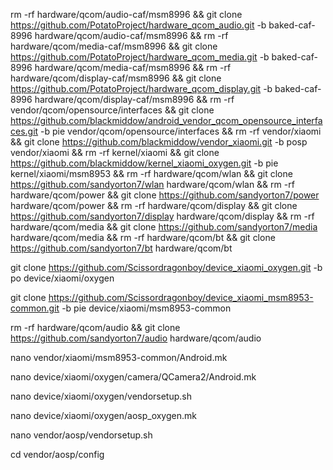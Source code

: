 rm -rf hardware/qcom/audio-caf/msm8996 && git clone https://github.com/PotatoProject/hardware_qcom_audio.git -b baked-caf-8996 hardware/qcom/audio-caf/msm8996 && rm -rf hardware/qcom/media-caf/msm8996 && git clone https://github.com/PotatoProject/hardware_qcom_media.git -b baked-caf-8996 hardware/qcom/media-caf/msm8996 && 
rm -rf hardware/qcom/display-caf/msm8996 && git clone https://github.com/PotatoProject/hardware_qcom_display.git -b baked-caf-8996 hardware/qcom/display-caf/msm8996 && rm -rf vendor/qcom/opensource/interfaces && git clone https://github.com/blackmiddow/android_vendor_qcom_opensource_interfaces.git -b pie vendor/qcom/opensource/interfaces && rm -rf vendor/xiaomi && git clone https://github.com/blackmiddow/vendor_xiaomi.git -b posp vendor/xiaomi && rm -rf kernel/xiaomi && git clone https://github.com/blackmiddow/kernel_xiaomi_oxygen.git -b pie kernel/xiaomi/msm8953 && 
rm -rf hardware/qcom/wlan && git clone https://github.com/sandyorton7/wlan hardware/qcom/wlan && 
rm -rf hardware/qcom/power && git clone https://github.com/sandyorton7/power hardware/qcom/power && rm -rf hardware/qcom/display && git clone https://github.com/sandyorton7/display hardware/qcom/display && rm -rf hardware/qcom/media && git clone https://github.com/sandyorton7/media hardware/qcom/media && 
rm -rf hardware/qcom/bt && git clone https://github.com/sandyorton7/bt hardware/qcom/bt









git clone https://github.com/Scissordragonboy/device_xiaomi_oxygen.git -b po device/xiaomi/oxygen



git clone https://github.com/Scissordragonboy/device_xiaomi_msm8953-common.git -b pie device/xiaomi/msm8953-common







rm -rf hardware/qcom/audio && git clone https://github.com/sandyorton7/audio hardware/qcom/audio




nano vendor/xiaomi/msm8953-common/Android.mk

nano device/xiaomi/oxygen/camera/QCamera2/Android.mk

nano device/xiaomi/oxygen/vendorsetup.sh

nano device/xiaomi/oxygen/aosp_oxygen.mk

nano vendor/aosp/vendorsetup.sh

cd vendor/aosp/config
